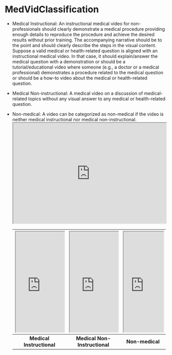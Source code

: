 # MedVidClassification

- Medical Instructional: An instructional medical video for non-professionals should clearly demonstrate a medical procedure providing enough details to reproduce the procedure and achieve the desired results without prior training. The accompanying narrative should be to the point and should clearly describe the steps in the visual content. Suppose a valid medical or health-related question is aligned with an instructional medical video. In that case, it should explain/answer the medical question with a demonstration or should be a tutorial/educational video where someone (e.g., a doctor or a medical professional) demonstrates a procedure related to the medical question or should be a how-to video about the medical or health-related question.

- Medical Non-instructional: A medical video on a discussion of medical-related topics without any visual answer to any medical or health-related question.

- Non-medical: A video can be categorized as non-medical if the video is neither medical instructional nor medical non-instructional.
        <iframe width="100%" height="315" src="https://www.youtube.com/embed/OaSovqEimyA">
</iframe>
<table style="width:100%">
<thead>
  <tr>
    <th> 
        <iframe width="100%" height="315" src="https://www.youtube.com/embed/OaSovqEimyA">
</iframe></th>
    <th><iframe width="100%" height="315" src="https://www.youtube.com/embed/YqHv_8rKkeE">
</iframe></th>
    <th><iframe width="100%" height="315" src="https://www.youtube.com/embed/hE63VMlLyB8">
</iframe></th>
  </tr>
</thead>
<tbody>
  <tr>
    <td style="text-align:center;"><strong>Medical Instructional</strong></td>
    <td style="text-align:center;"><strong>Medical Non-Instructional</strong></td>
    <td style="text-align:center;"><strong>Non-medical</strong></td>
  </tr>
</tbody>
</table>
